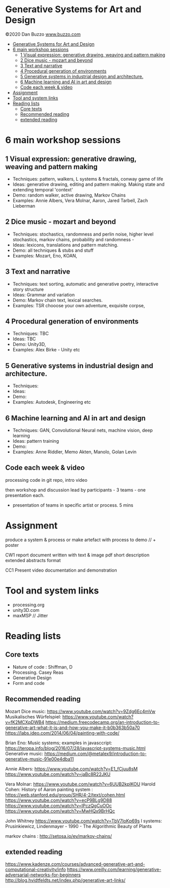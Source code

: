 # Generative Systems for Art and Design
©2020 Dan Buzzo
www.buzzo.com

- [Generative Systems for Art and Design](#generative-systems-for-art-and-design)
- [6 main workshop sessions](#6-main-workshop-sessions)
  - [1 Visual expression: generative drawing, weaving and pattern making](#1-visual-expression-generative-drawing-weaving-and-pattern-making)
  - [2 Dice music - mozart and beyond](#2-dice-music---mozart-and-beyond)
  - [3 Text and narrative](#3-text-and-narrative)
  - [4 Procedural generation of environments](#4-procedural-generation-of-environments)
  - [5 Generative systems in industrial design and architecture.](#5-generative-systems-in-industrial-design-and-architecture)
  - [6 Machine learning and AI in art and design](#6-machine-learning-and-ai-in-art-and-design)
  - [Code each week & video](#code-each-week--video)
- [Assignment](#assignment)
- [Tool and system links](#tool-and-system-links)
- [Reading lists](#reading-lists)
  - [Core texts](#core-texts)
  - [Recommended reading](#recommended-reading)
  - [extended reading](#extended-reading)
# 6 main workshop sessions

## 1 Visual expression: generative drawing, weaving and pattern making

* Techniques: pattern, walkers, L systems & fractals, conway game of life
* Ideas: generative drawing, editing and pattern making. Making state and extending temporal 'context'
* Demo: random walker, active drawing, Markov Chains
* Examples: Annie Albers, Vera Molnar, Aaron, Jared Tarbell, Zach Lieberman

## 2 Dice music - mozart and beyond

* Techniques: stochastics, randomness and perlin noise, higher level stochastics, markov chains, probability and randomness - 
* Ideas: lexicons, translations and pattern matching.
* Demo: all techniques & stubs and stuff
* Examples: Mozart, Eno, KOAN,

## 3 Text and narrative

* Techniques: text sorting, automatic and generative poetry, interactive story structure
* Ideas: Grammar and variation
* Demo: Markov chain text, lexical searches. 
* Examples: TSR chooose your own adventure, exquisite corpse, 

## 4 Procedural generation of environments

* Techniques: TBC
* Ideas: TBC
* Demo: Unity3D, 
* Examples: Alex Birke - Unity etc

## 5 Generative systems in industrial design and architecture. 

* Techniques:
* Ideas:
* Demo:
* Examples: Autodesk, Engineering etc

## 6 Machine learning and AI in art and design

* Techniques: GAN, Convolutional Neural nets, machine vision, deep learning
* Ideas:  pattern training
* Demo:
* Examples: Anne Riddler, Memo Akten, Manolo, Golan Levin

## Code each week & video 

processing code in git repo, intro video

then workshop and discussion lead by participants - 3 teams - one presentation each. 
 - presentation of teams in specific artist or process. 5 mins


# Assignment

produce a system & process or make artefact with process to demo // + poster

CW1 report document written with text & image pdf short description
extended abstracts format

CC1 Present video documentation and demonstration

# Tool and system links

* processing.org
* unity3D.com
* maxMSP // Jitter


# Reading lists

## Core texts

* Nature of code : Shiffman, D
* Processing. Casey Reas
* Generative Design
* Form and code

## Recommended reading

Mozart Dice music: https://www.youtube.com/watch?v=9Zdg6Ec4mVw
Musikalisches Würfelspiel: https://www.youtube.com/watch?v=fK2MCXpDWB4
https://medium.freecodecamp.org/an-introduction-to-generative-art-what-it-is-and-how-you-make-it-b0b363b50a70
https://labs.ideo.com/2014/06/04/painting-with-code/

Brian Eno: Music systems; examples in javasccript: https://teropa.info/blog/2016/07/28/javascript-systems-music.html
Generative music: https://medium.com/@metalex9/introduction-to-generative-music-91e00e4dba11

Annie Albers: https://www.youtube.com/watch?v=E1_fCjuu8sM
https://www.youtube.com/watch?v=jaBc8R22JKU

Vera Molnar: https://www.youtube.com/watch?v=6UUB2kplKOU
Harold Cohen: History of Aaron painting system : https://web.stanford.edu/group/SHR/4-2/text/cohen.html
https://www.youtube.com/watch?v=ecP9BLg9D88
https://www.youtube.com/watch?v=IPczQgCuOOc
https://www.youtube.com/watch?v=MwHQx9BrHQc

John Whitney https://www.youtube.com/watch?v=TbV7loKp69s
l systems: Prusinkiewicz, Lindenmayer - 1990 - The Algorithmic Beauty of Plants

markov chains : http://setosa.io/ev/markov-chains/

## extended reading

https://www.kadenze.com/courses/advanced-generative-art-and-computational-creativity/info
https://www.oreilly.com/learning/generative-adversarial-networks-for-beginners
http://blog.hvidtfeldts.net/index.php/generative-art-links/
